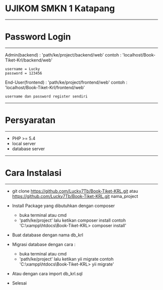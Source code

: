 # UJIKOM SMKN 1 Katapang

*******************
# Password Login
*******************
Admin(backend) : 'path/ke/project/backend/web' contoh : 'localhost/Book-Tiket-Krl/backend/web'
    
	username = Lucky
	password = 123456

End-User(frontend) : 'path/ke/project/frontend/web' contoh : 'localhost/Book-Tiket-Krl/frontend/web'

    username dan password register sendiri
  
*******************
# Persyaratan
*******************  
 - PHP >= 5.4
 - local server
 - database server
 
*******************
# Cara Instalasi
*******************

- git clone https://github.com/Lucky7Tb/Book-Tiket-KRL.git atau https://github.com/Lucky7Tb/Book-Tiket-KRL.git nama_project

- Install Package yang dibutuhkan dengan composer 
    - buka terminal atau cmd
    - 'path/ke/project' lalu ketikan composer install contoh 'C:\xampp\htdocs\Book-Tiket-KRL> composer install'

- Buat database dengan nama db_krl

- Migrasi database dengan cara :
    - buka terminal atau cmd
    - 'path/ke/project' lalu ketikan yii migrate contoh 'C:\xampp\htdocs\Book-Tiket-KRL> yii migrate'

- Atau dengan cara import db_krl.sql

- Selesai
